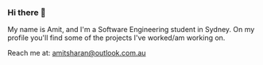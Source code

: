 ### Hi there 👋

My name is Amit, and I'm a Software Engineering student in Sydney. On my profile you'll find some of the projects I've worked/am working on.

Reach me at: amitsharan@outlook.com.au

<!--
**aaam1t/aaam1t** is a ✨ _special_ ✨ repository because its `README.md` (this file) appears on your GitHub profile.

Here are some ideas to get you started:

- 🔭 I’m currently working on ...
- 🌱 I’m currently learning ...
- 👯 I’m looking to collaborate on ...
- 🤔 I’m looking for help with ...
- 💬 Ask me about ...
- 📫 How to reach me: ...
- 😄 Pronouns: ...
- ⚡ Fun fact: ...
-->
